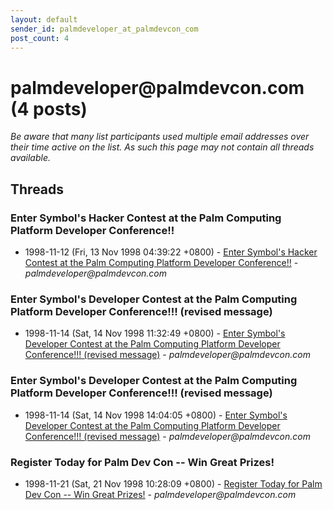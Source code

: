 ```yaml
---
layout: default
sender_id: palmdeveloper_at_palmdevcon_com
post_count: 4
---
```


# palmdeveloper<span>@</span>palmdevcon.com (4 posts)

_Be aware that many list participants used multiple email addresses over their time active on the list. As such this page may not contain all threads available._

## Threads

### Enter Symbol's Hacker Contest at the Palm Computing Platform Developer Conference!!
+ 1998-11-12 (Fri, 13 Nov 1998 04:39:22 +0800) - [Enter Symbol's Hacker Contest at the Palm Computing Platform Developer Conference!!](/archive/1998/11/d23cb81aeac97fd290dbe02e5578ebda549742af85b1f7d1b4a3e59f5dc55411) - _palmdeveloper@palmdevcon.com_

### Enter Symbol's Developer Contest at the Palm Computing Platform Developer Conference!!! (revised message)
+ 1998-11-14 (Sat, 14 Nov 1998 11:32:49 +0800) - [Enter Symbol's Developer Contest at the Palm Computing Platform Developer Conference!!! (revised message)](/archive/1998/11/e399d459d021966f232bbd08dfd0818d5b042201daa833390e15427085821416) - _palmdeveloper@palmdevcon.com_

### Enter Symbol's Developer Contest at the Palm Computing Platform Developer Conference!!! (revised message)
+ 1998-11-14 (Sat, 14 Nov 1998 14:04:05 +0800) - [Enter Symbol's Developer Contest at the Palm Computing Platform Developer Conference!!! (revised message)](/archive/1998/11/7e6ac030ae625dd1a1f43161adbdb2f673eea663d8a12b6dcd51d7cca6331543) - _palmdeveloper@palmdevcon.com_

### Register Today for Palm Dev Con -- Win Great Prizes!
+ 1998-11-21 (Sat, 21 Nov 1998 10:28:09 +0800) - [Register Today for Palm Dev Con -- Win Great Prizes!](/archive/1998/11/1f861aa379e445bba76b9009afe71dc6d0d2639f5d012b393f438b93ccfb5be0) - _palmdeveloper@palmdevcon.com_

